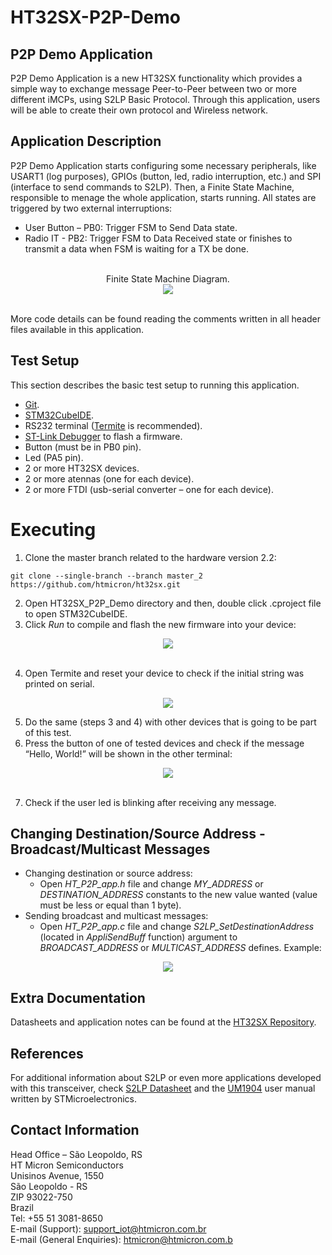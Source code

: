 # HT32SX-P2P-Demo

## P2P Demo Application

P2P Demo Application is a new HT32SX functionality which provides a simple way to exchange message Peer-to-Peer between two or more different iMCPs, using S2LP Basic Protocol.
Through this application, users will be able to create their own protocol and Wireless network.

## Application Description

P2P Demo Application starts configuring some necessary peripherals, like USART1 (log purposes), GPIOs (button, led, radio interruption, etc.) and SPI (interface to send commands to S2LP). Then, a Finite State Machine, responsible to menage the whole application, starts running. All states are triggered by two external interruptions:

* User Button – PB0: Trigger FSM to Send Data state.
* Radio IT - PB2: Trigger FSM to Data Received state or finishes to transmit a data when FSM is waiting for a TX be done.

<br/>

 
 <div align="center"> Finite State Machine Diagram. </div>

<div align="center">
  <img src="Screenshots/p2p_fsm.PNG">
</div>

<br/>

More code details can be found reading the comments written in all header files available in this application.

## Test Setup

This section describes the basic test setup to running this application.

* [Git](https://git-scm.com/downloads).
* [STM32CubeIDE](https://www.st.com/en/development-tools/stm32cubeide.html).
* RS232 terminal ([Termite](https://www.compuphase.com/software_termite.htm) is recommended).
* [ST-Link Debugger](https://www.st.com/en/development-tools/st-link-v2.html) to flash a firmware.
* Button (must be in PB0 pin).
* Led (PA5 pin).
* 2 or more HT32SX devices.
* 2 or more atennas (one for each device).
* 2 or more FTDI (usb-serial converter – one for each device).

# Executing

1. Clone the master branch related to the hardware version 2.2: <br/>

```
git clone --single-branch --branch master_2 https://github.com/htmicron/ht32sx.git 
```

2. Open HT32SX_P2P_Demo directory and then, double click .cproject file to open STM32CubeIDE. 
3. Click *Run* to compile and flash the new firmware into your device: <br/>

<div align="center">
  <img src="https://github.com/htmicron/work_hendrick/blob/master/HT32SX_P2P_Demo/Screenshots/run.jpg">
</div>

<br/>

4. Open Termite and reset your device to check if the initial string was printed on serial. <br/>

<div align="center">
  <img src="https://github.com/htmicron/work_hendrick/blob/master/HT32SX_P2P_Demo/Screenshots/termite1.PNG">
</div>

5. Do the same (steps 3 and 4) with other devices that is going to be part of this test.
6. Press the button of one of tested devices and check if the message “Hello, World!” will be shown in the other terminal:

<div align="center">
  <img src="https://github.com/htmicron/work_hendrick/blob/master/HT32SX_P2P_Demo/Screenshots/termite2.PNG">
</div>

<br/>

7. Check if the user led is blinking after receiving any message. <br/>

## Changing Destination/Source Address - Broadcast/Multicast Messages

- Changing destination or source address: <br/>
    - Open *HT_P2P_app.h* file and change *MY_ADDRESS* or *DESTINATION_ADDRESS* constants to the new value wanted (value must be less or equal than 1 byte).
- Sending broadcast and multicast messages: <br/>
    - Open *HT_P2P_app.c* file and change *S2LP_SetDestinationAddress* (located in *AppliSendBuff* function) argument to *BROADCAST_ADDRESS* or *MULTICAST_ADDRESS* defines. Example:

<div align="center">
  <img src="https://github.com/htmicron/work_hendrick/blob/master/HT32SX_P2P_Demo/Screenshots/example.jpg">
</div>

## Extra Documentation

Datasheets and application notes can be found at the [HT32SX Repository](https://github.com/htmicron/ht32sx).

## References

For additional information about S2LP or even more applications developed with this transceiver, check [S2LP Datasheet](https://www.st.com/resource/en/datasheet/s2-lp.pdf) and the [UM1904](https://www.st.com/resource/en/user_manual/dm00189294-getting-started-with-xcubesubg1-sub1-ghz-rf-software-expansion-for-stm32cube-stmicroelectronics.pdf) user manual written by STMicroelectronics.


## Contact Information

Head Office – São Leopoldo, RS <br/>
HT Micron Semiconductors <br/>
Unisinos Avenue, 1550 <br/>
São Leopoldo - RS <br/>
ZIP 93022-750 <br/>
Brazil <br/>
Tel: +55 51 3081-8650 <br/>
E-mail (Support): support_iot@htmicron.com.br <br/>
E-mail (General Enquiries): htmicron@htmicron.com.b <br/>
